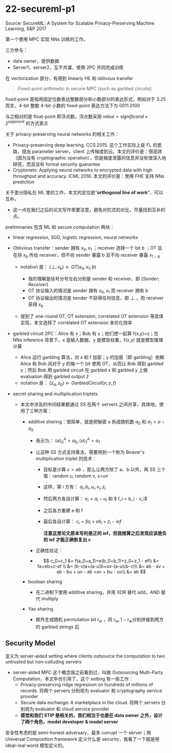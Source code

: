 # 22-secureml-p1
Source: SecureML: A System for Scalable Privacy-Preserving Machine Learning, S&P 2017

第一个使用 MPC 实现 NNs 训练的工作。

三方参与：

* data owner，提供数据
* Server1，server2，互不共谋，使用 2PC 共同完成训练

在 vectorization 部分，有用到 linearly HE 和 oblivous transfer 



> Fixed-point arithmetic in secure MPC (such as garbled circuits)

fixed-point 是指用固定位数表达整数部分和小数部分的表达形式，例如对于 3.25 而言，4-bit 整数 4-bit 小数的 fixed-point 表达方法下为 0011.0100

与之相对的是 float-point 即浮点数，浮点数采用 $value=significand \times 2^{exponent}$ 的方式表示



关于 privacy-preserving neural networks 的相关工作：

* Privacy-preserving deep learning. CCS 2015. 这个工作实际上是 FL 的思路，提出 parameter server，client  上传梯度到云。本文的评价是：很高效（因为没有 cryptographic operation），但是梯度泄露的信息并没有很深入地研究，而且没有 formal security guarantee
* Cryptonets: Applying neural networks to encrypted data with high throughput and accuracy. ICML 2016. 本文的评价是：使用 FHE 支持 NNs prediction

关于差分隐私在 ML 里的工作，本文的定位是”**orthogonal line of work**“，可以互补。

* 这一点在我们之后的论文写作里要注意，避免对抗式的对比，尽量找到互补的点。



preliminaries 包含 ML 和 secure computation 两块：

* linear regression, SGD, logistic regression, neural networks

* Oblivious transfer：sender 拥有 $x_0, x_1$ ；receiver 选择一个 bit $b$ ；OT 旨在将 $x_b$ 传给 receiver，但不向 sender 暴露 b 且不向 receiver 暴露 $x_{1-b}$​

  * notation 是： $(\bot; x_b) \leftarrow OT(x_0, x_1;b)$
    * 我的理解是括号分号左右分别是 sender 和 receiver，即 $(Sender; Receiver)$​ 
    * OT 协议输入的情况是 sender 拥有 $x_0, x_1$ 而 receiver 拥有 $b$
    * OT 协议输出的情况是 sender 不获得任何信息，即 $\bot$ ，而 receiver 获得 $x_b$

  * 提到了 one-round OT, OT extension, correlated OT extension 等具体实现，本文选择了 correlated OT extension 来优化效率

* garbled circuit 2PC：Alice 有 x；Bob 有 y；他们想一起算 f(x,y)=z；在 NNs inference 背景下，x 是输入数据，y 是模型权重，f(x,y) 就是模型推理计算

  * Alice 运行 garbling 算法，对 x 和 f 加密；y 的加密（即 garbling）依赖 Alice 和 Bob 间对于 y 的每一个 bit 使用 OT，从而让 Bob 得到 garbled y；然后 Bob 用 garbled circuit 在 garbled x 和 garbled y 上做 evaluation 得到 garbled output $\hat{z}$
  * notation 是： $(z_a, z_b) \leftarrow GarbledCircuit(x;y,f)$

* secret sharing and multiplication triplets

  * 本文中涉及的中间结果都通过 SS 在两个 servers 之间共享，具体地，使用了三种方案：

    * additive sharing：很简单，就是把秘密 a 拆成随机数 $a_0$ 和 $a_1=a-a_0$​

      * 表示为： $\langle a\rangle^{A}_0=a_0, \langle a\rangle^{A}_1=a_1$​

      * 让这种 SS 方式支持乘法，需要用到一个称为 Beaver's multiplication triplet 的技术：

        * 目标是计算 $c=ab$ ，那么让两方除了 a、b 以外，再 SS 三个值：random u, random v, z=uv

        * 这样，第 i 方有： $a_i, b_i, u_i, v_i, z_i$

        * 然后两方各自计算： $e_i = a_i - u_i$ 和 $ f_i = b_i - v_i$​

        * 之后各方重建 e 和 f

        * 最后各自计算： $c_i = f a_i + e b_i +z_i -ief$​

          **注意这里论文原本写的是正的 ief，但我推算之后发现应该是负的 ief 才能正确恢复出 c**

      * 正确性验证：

      * $$
        c_0+c_1 &= f(a_0+a_1)+e(b_0+b_1)+z_0+z_1 - ef\\
        &= fa+eb+z-ef \\
        &= (b-v)a+(a-u)b+uv-(a-u)(b-v)\\
        &= ab - av + ab - bu + uv - ab +av + bu - uv\\
        &= ab
        $$

    * boolean sharing

      * 在二进制下使用 additive sharing，并用 XOR 替代 add，AND 替代 multiply

    * Yao sharing

      * 额外生成随机 permutation bit $r_w$ ，将 $r_w, 1-r_w$​  分别拼接到两方的 garbled strings 后



## Security Model

定义为 server-aided setting where clients outsource the computation to two untrusted but non-colluding servers

* server-aided MPC 这个概念我之前看到过，叫做 Outsourcing Multi-Party Computation，本文中也引用了，这个 setting 有一些工作：
  * Privacy-preserving ridge regression on hundreds of millions of records. 将两个 servers 分别视为 evaluator 和 cryptography service provider
  * Secure data exchange: A marketplace in the cloud. 将两个 servers 分别视为 evaluator 和 cloud service provider
  * **感觉和我们 STIP 是相关的，我们相当于也是在 data owner 之外，设计了两个角色，model developer &  model server**

安全性考虑的是 semi-honest adversary，最多 corrupt 一个 server；用 Universal Composition framework 定义什么是 security，我看了一下就是用 ideal-real world 模型定义的。
